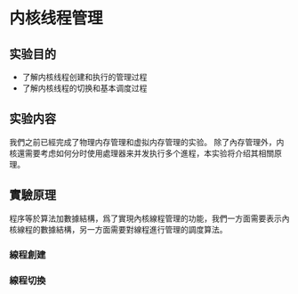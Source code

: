 # 内核线程管理

## 实验目的

* 了解内核线程创建和执行的管理过程
* 了解内核线程的切换和基本调度过程

## 实验内容

我們之前已經完成了物理内存管理和虚拟内存管理的实验。
除了內存管理外，内核還需要考虑如何分时使用處理器来并发执行多个進程，本实验将介绍其相關原理。

## 實驗原理

程序等於算法加數據結構，爲了實現內核線程管理的功能，我們一方面需要表示內核線程的數據結構，另一方面需要對線程進行管理的調度算法。

### 線程創建

### 線程切換

